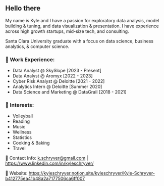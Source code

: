 ## **Hello there**

My name is Kyle and I have a passion for exploratory data analysis, model building & tuning, and data visualization & presentation. I have experience across high growth startups, mid-size tech, and consulting.

Santa Clara University graduate with a focus on data science, business analytics, & computer science.

### 💼 Work Experience:

* Data Analyst @ SkySlope [2023 - Present]
* Data Analyst @ Aromyx [2022 - 2023]
* Cyber Risk Analyst @ Deloitte [2021 - 2022]
* Analytics Intern @ Deloitte [Summer 2020]
* Data Science and Marketing @ DataGrail [2018 - 2021]

### 🏐 Interests:

* Volleyball
* Reading
* Music
* Wellness
* Statistics
* Cooking & Baking
* Travel

📇 Contact Info: k.schryver@gmail.com | https://www.linkedin.com/in/kyleschryver/

🔗 Website: https://kyleschryver.notion.site/kyleschryver/Kyle-Schryver-b412775ea41b48a2a7177506ca6ff007
